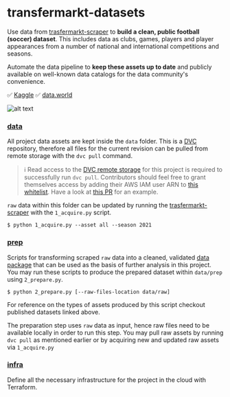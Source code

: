 # transfermarkt-datasets
Use data from [trasfermarkt-scraper](https://github.com/dcaribou/transfermarkt-scraper) to **build a clean, public football (soccer) dataset**. This includes data as clubs, games, players and player appearances from a number of national and international competitions and seasons.

Automate the data pipeline to **keep these assets up to date** and publicly available on well-known data catalogs for the data community's convenience.

:white_check_mark: [Kaggle](https://www.kaggle.com/davidcariboo/player-scores) :white_check_mark: [data.world](https://data.world/dcereijo/player-scores)

![alt text](https://github.com/[username]/[reponame]/blob/[branch]/image.jpg?raw=true)

### [data](data)
All project data assets are kept inside the `data` folder. This is a [DVC](https://dvc.org/) repository, therefore all files for the current revision can be pulled from remote storage with the `dvc pull` command.

> :information_source: Read access to the [DVC remote storage](https://dvc.org/doc/command-reference/remote#description) for this project is required to successfully run `dvc pull`. Contributors should feel free to grant themselves access by adding their AWS IAM user ARN to [this whitelist](https://github.com/dcaribou/transfermarkt-datasets/blob/f5bda59b3a4fccf71fcef5a165591d441ab75e2d/infra/main.tf#L16). Have a look at [this PR](https://github.com/dcaribou/transfermarkt-datasets/pull/47/files) for an example.

`raw` data within this folder can be updated by running the [trasfermarkt-scraper](https://github.com/dcaribou/transfermarkt-scraper) with the `1_acquire.py` script.
```console
$ python 1_acquire.py --asset all --season 2021
```

### [prep](prep)
Scripts for transforming scraped `raw` data into a cleaned, validated [data package](https://specs.frictionlessdata.io/) that can be used as the basis of further analysis in this project. You may run these scripts to produce the prepared dataset within `data/prep` using `2_prepare.py`.
```console
$ python 2_prepare.py [--raw-files-location data/raw]
```
For reference on the types of assets produced by this script checkout published datasets linked above.

The preparation step uses `raw` data as input, hence raw files need to be available locally in order to run this step. You may pull raw assets by running `dvc pull` as mentioned earlier or by acquiring new and updated raw assets via `1_acquire.py` 

### [infra](infra)
Define all the necessary infrastructure for the project in the cloud with Terraform.

